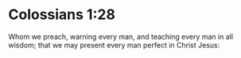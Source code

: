 # Colossians 1:28

Whom we preach, warning every man, and teaching every man in all wisdom; that we may present every man perfect in Christ Jesus:
